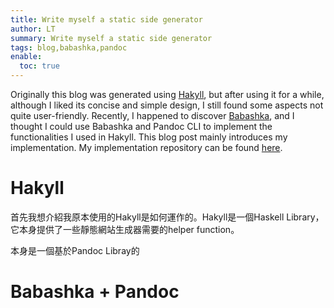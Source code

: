 ```yaml
---
title: Write myself a static side generator
author: LT
summary: Write myself a static side generator
tags: blog,babashka,pandoc
enable:
  toc: true
---
```


Originally this blog was generated using [Hakyll](https://jaspervdj.be/hakyll), but after using it for a while, although I liked its concise and simple design, I still found some aspects not quite user-friendly. Recently, I happened to discover [Babashka](https://babashka.org), and I thought I could use Babashka and Pandoc CLI to implement the functionalities I used in Hakyll. This blog post mainly introduces my implementation. My implementation repository can be found [here](https://github.com/onemouth/blog-source).

# Hakyll

首先我想介紹我原本使用的Hakyll是如何運作的。Hakyll是一個Haskell Library，它本身提供了一些靜態網站生成器需要的helper function。


本身是一個基於Pandoc Libray的



# Babashka + Pandoc

